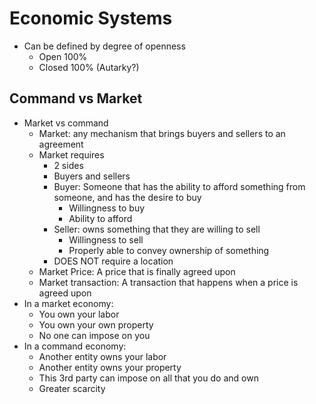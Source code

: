 # Economic Systems
- Can be defined by degree of openness
	- Open 100%
	- Closed 100% (Autarky?)
## Command vs Market
- Market vs command
	- Market: any mechanism that brings buyers and sellers to an agreement
	- Market requires
		- 2 sides
		- Buyers and sellers
		- Buyer: Someone that has the ability to afford something from someone, and has the desire to buy
			- Willingness to buy
			- Ability to afford
		- Seller: owns something that they are willing to sell
			- Willingness to sell
			- Properly able to convey ownership of something
		- DOES NOT require a location
	- Market Price: A price that is finally agreed upon
	- Market transaction: A transaction that happens when a price is agreed upon
- In a market economy: 
	- You own your labor
	- You own your own property
	- No one can impose on you
- In a command economy:
	- Another entity owns your labor
	- Another entity owns your property
	- This 3rd party can impose on all that you do and own
	- Greater scarcity